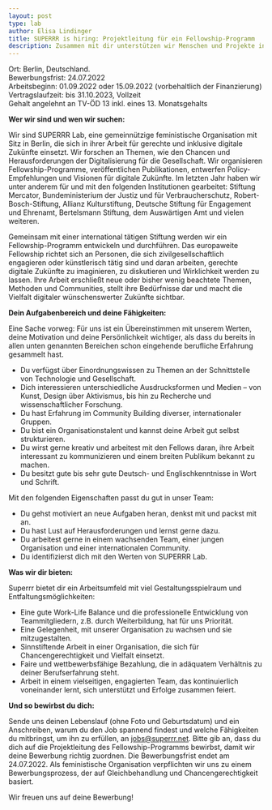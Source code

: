 ```yaml
---
layout: post
type: lab
author: Elisa Lindinger
title: SUPERRR is hiring: Projektleitung für ein Fellowship-Programm
description: Zusammen mit dir unterstützen wir Menschen und Projekte in ganz Europa.
---
```


<p>Ort: Berlin, Deutschland.
<br>Bewerbungsfrist: 24.07.2022
<br>Arbeitsbeginn: 01.09.2022 oder 15.09.2022 (vorbehaltlich der Finanzierung)
<br>Vertragslaufzeit: bis 31.10.2023, Vollzeit
<br>Gehalt angelehnt an TV-ÖD 13 inkl. eines 13. Monatsgehalts</p>

<p><b>Wer wir sind und wen wir suchen: </b></p>

<p>Wir sind SUPERRR Lab, eine gemeinnützige feministische Organisation mit Sitz in Berlin, die sich in ihrer Arbeit für gerechte und inklusive digitale Zukünfte einsetzt. Wir forschen an Themen, wie den Chancen und Herausforderungen der Digitalisierung für die Gesellschaft. Wir organisieren Fellowship-Programme, veröffentlichen Publikationen, entwerfen Policy-Empfehlungen und Visionen für digitale Zukünfte. Im letzten Jahr haben wir unter anderem für und mit den folgenden Institutionen gearbeitet: Stiftung Mercator, Bundeministerium der Justiz und für Verbraucherschutz, Robert-Bosch-Stiftung, Allianz Kulturstiftung, Deutsche Stiftung für Engagement und Ehrenamt, Bertelsmann Stiftung, dem Auswärtigen Amt und vielen weiteren.</p>

<p>Gemeinsam mit einer international tätigen Stiftung werden wir ein Fellowship-Programm entwickeln und durchführen. Das europaweite Fellowship richtet sich an Personen, die sich zivilgesellschaftlich engagieren oder künstlerisch tätig sind und daran arbeiten, gerechte digitale Zukünfte zu imaginieren, zu diskutieren und Wirklichkeit werden zu lassen. Ihre Arbeit erschließt neue oder bisher wenig beachtete Themen, Methoden und Communities, stellt ihre Bedürfnisse dar und macht die Vielfalt digitaler wünschenswerter Zukünfte sichtbar.</p>

<p><b>Dein Aufgabenbereich und deine Fähigkeiten:</b></p>
<p>Eine Sache vorweg: Für uns ist ein Übereinstimmen mit unserem Werten, deine Motivation und deine Persönlichkeit wichtiger, als dass du bereits in allen unten genannten Bereichen schon eingehende berufliche Erfahrung gesammelt hast.</p>

<p><ul>
  <li>Du verfügst über Einordnungswissen zu Themen an der Schnittstelle von Technologie und Gesellschaft.</li>
  <li>Dich interessieren unterschiedliche Ausdrucksformen und Medien – von Kunst, Design über Aktivismus, bis hin zu Recherche und wissenschaftlicher Forschung.</li>
  <li>Du hast Erfahrung im Community Building diverser, internationaler Gruppen.</li>
  <li>Du bist ein Organisationstalent und kannst deine Arbeit gut selbst strukturieren.</li>
  <li>Du wirst gerne kreativ und arbeitest mit den Fellows daran, ihre Arbeit interessant zu kommunizieren und einem breiten Publikum bekannt zu machen.</li>
  <li>Du besitzt gute bis sehr gute Deutsch- und Englischkenntnisse in Wort und Schrift.</li>
</ul></p>

<p>Mit den folgenden Eigenschaften passt du gut in unser Team:</p>

<p><ul>
  <li>Du gehst motiviert an neue Aufgaben heran, denkst mit und packst mit an.</li>
  <li>Du hast Lust auf Herausforderungen und lernst gerne dazu.</li>
  <li>Du arbeitest gerne in einem wachsenden Team, einer jungen Organisation und einer internationalen Community.</li>
  <li>Du identifizierst dich mit den Werten von SUPERRR Lab.</li>
</ul></p>

<p><b>Was wir dir bieten:</b></p>
<p>Superrr bietet dir ein Arbeitsumfeld mit viel Gestaltungsspielraum und Entfaltungsmöglichkeiten: </p>

<p><ul>
  <li>Eine gute Work-Life Balance und die professionelle Entwicklung von Teammitgliedern, z.B. durch Weiterbildung, hat für uns Priorität.</li>
	<li>Eine Gelegenheit, mit unserer Organisation zu wachsen und sie mitzugestalten.</li>
	<li>Sinnstiftende Arbeit in einer Organisation, die sich für Chancengerechtigkeit und Vielfalt einsetzt.</li>
	<li>Faire und wettbewerbsfähige Bezahlung, die in adäquatem Verhältnis zu deiner Berufserfahrung steht.</li>
	<li>Arbeit in einem vielseitigen, engagierten Team, das kontinuierlich voneinander lernt, sich unterstützt und Erfolge zusammen feiert.</li>
</ul></p>

<p><b>Und so bewirbst du dich:</b></p>
<p>Sende uns deinen Lebenslauf (ohne Foto und Geburtsdatum) und ein Anschreiben, warum du den Job spannend findest und welche Fähigkeiten du mitbringst, um ihn zu erfüllen, an <a href="mailto:jobs@superrr.net">jobs@superrr.net</a>. Bitte gib an, dass du dich auf die Projektleitung des Fellowship-Programms bewirbst, damit wir deine Bewerbung richtig zuordnen. Die Bewerbungsfrist endet am 24.07.2022. Als feministische Organisation verpflichten wir uns zu einem Bewerbungsprozess, der auf Gleichbehandlung und Chancengerechtigkeit basiert.</p>

<p>Wir freuen uns auf deine Bewerbung!</p>


